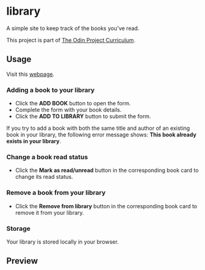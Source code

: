# library
A simple site to keep track of the books you've read.

This project is part of [The Odin Project Curriculum](https://www.theodinproject.com/paths/full-stack-javascript/courses/javascript/lessons/library).

## Usage
Visit this [webpage](https://lbonino.github.io/library/src/templates/index.html).

### Adding a book to your library

- Click the **ADD BOOK** button to open the form.
- Complete the form with your book details.
- Click the **ADD TO LIBRARY** button to submit the form.

If you try to add a book with both the same title and author of an existing book in your library, the following error message shows:
**This book already exists in your library**.

### Change a book read status
- Click the **Mark as read/unread** button in the corresponding book card to change its read status.

### Remove a book from your library
- Click the **Remove from library** button in the corresponding book card to remove it from your library.

### Storage
Your library is stored locally in your browser.

## Preview